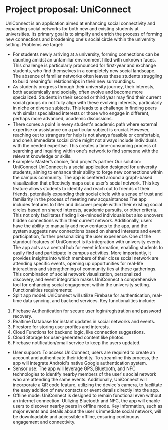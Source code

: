 # Project proposal: UniConnect

UniConnect is an application aimed at enhancing social connectivity and expanding social networks for both new and existing students at universities. Its primary goal is to simplify and enrich the process of forming new connections and broadening one's social circle within the university setting.
Problems we target:

- For students newly arriving at a university, forming connections can be daunting amidst an unfamiliar environment filled with unknown faces. This challenge is particularly pronounced for first-year and exchange students, who find themselves in a completely new social landscape. The absence of familiar networks often leaves these students struggling to build meaningful relationships in their new surroundings.
- As students progress through their university journey, their interests, both academically and socially, often evolve and become more specialized. Students in their second or third year may find their current social groups do not fully align with these evolving interests, particularly in niche or diverse subjects. This leads to a challenge in finding peers with similar specialized interests or those who engage in different, perhaps more advanced, academic discussions.
- There comes a point in every student's academic path where external expertise or assistance on a particular subject is crucial. However, reaching out to strangers for help is not always feasible or comfortable, and one’s immediate social circle might not always include individuals with the needed expertise. This creates a time-consuming process of searching and inquiring within one's network to find someone with the relevant knowledge or skills.
- Examples: Master’s choice, find project’s partner
  Our solution: UniConnect
  UniConnect is a social application designed for university students, aiming to enhance their ability to forge new connections within the campus community. The app is centered around a graph-based visualization that effectively maps out a user's social network. This key feature allows students to identify and reach out to friends of their friends, potentially expanding their social circle with a sense of trust and familiarity in the process of meeting new acquaintances
  The app includes features to filter and discover people within their existing social circles based on shared interests, academic pursuits, or other criteria. This not only facilitates finding like-minded individuals but also uncovers hidden connections within their current network. Additionally, users have the ability to manually add new contacts to the app, and the system suggests new connections based on shared interests and event participation, further personalizing the user experience.
  One of the standout features of UniConnect is its integration with university events. The app acts as a central hub for event information, enabling students to easily find and participate in campus activities. More importantly, it provides insights into which members of their close social network are attending specific events, opening up opportunities for real-life interactions and strengthening of community ties at these gatherings. This combination of social network visualization, personalized discovery, and event integration makes UniConnect a comprehensive tool for enhancing social engagement within the university setting.
  Functionalities requirements:
- Split app model:
  UniConnect will utilize Firebase for authentication, real-time data syncing, and backend services. Key functionalities include:

1. Firebase Authentication for secure user login/registration and password recovery.
2. Realtime Database for instant updates in social networks and events.
3. Firestore for storing user profiles and interests.
4. Cloud Functions for backend logic, like connection suggestions.
5. Cloud Storage for user-generated content like photos.
6. Firebase notification/email service to keep the users updated.

- User support: To access UniConnect, users are required to create an account and authenticate their identity. To streamline this process, the app will integrate Android's native Google authentication system.
- Sensor use: The app will leverage GPS, Bluetooth, and NFC technologies to identify nearby members of the user's social network who are attending the same events. Additionally, UniConnect will incorporate a QR code feature, utilizing the device's camera, to facilitate the easy addition of new contacts or event details directly into the app.
- Offline mode: UniConnect is designed to remain functional even without an internet connection. Utilizing Bluetooth and NFC, the app will enable users to discover nearby peers in offline mode. Key information, such as major events and details about the user's immediate social network, will be downloadable and accessible offline, ensuring continuous engagement and connectivity.

